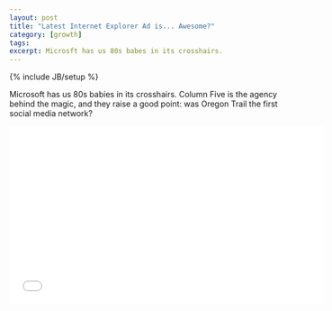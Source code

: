 ```yaml
---
layout: post
title: "Latest Internet Explorer Ad is... Awesome?"
category: [growth]
tags:
excerpt: Microsft has us 80s babes in its crosshairs.
---
```

{% include JB/setup %}

Microsoft has us 80s babies in its crosshairs. Column Five is the agency behind the magic, and they raise a good point: was Oregon Trail the first social media network?

<iframe width="560" height="315" src="//www.youtube.com/embed/qkM6RJf15cg" frameborder="0"> </iframe>